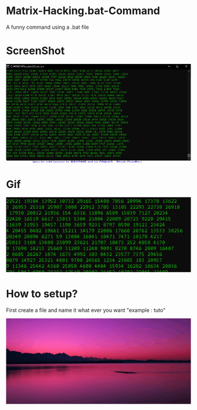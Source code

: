 # Matrix-Hacking.bat-Command

A funny command using a .bat file 


# ScreenShot

<img width="964" alt="ScreenShot" src="https://github.com/boypro8/Matrix-Hacking.bat-Command/blob/76906034c644b4955c8752264388a4f313287b65/Capture.PNG">

# Gif

<img width="964" alt="ScreenShot" src="https://github.com/boypro8/Matrix-Hacking.bat-Command/blob/3efbd8045c62c0d98943d32078396d5207b0b94a/Animation.gif">


# How to setup? 

First create a file and name it what ever you want "example : tuto"

<img width="964" alt="ScreenShot" src="https://github.com/boypro8/Matrix-Hacking.bat-Command/blob/0505db065f10bed0cfd9b98554565a5b894b897e/capture-1.gif">


